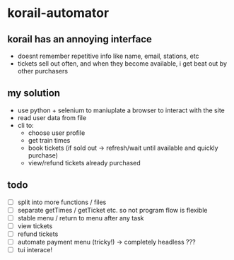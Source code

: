 # korail-automator

## korail has an annoying interface 
- doesnt remember repetitive info like name, email, stations, etc
- tickets sell out often, and when they become available, i get beat out by other purchasers

## my solution
- use python + selenium to maniuplate a browser to interact with the site
- read user data from file
- cli to:
  - choose user profile
  - get train times
  - book tickets (if sold out -> refresh/wait until available and quickly purchase)
  - view/refund tickets already purchased

## todo
- [ ] split into more functions / files
- [ ] separate getTimes / getTicket etc. so not program flow is flexible
- [ ] stable menu / return to menu after any task
- [ ] view tickets
- [ ] refund tickets
- [ ] automate payment menu (tricky!) -> completely headless ???
- [ ] tui interace!
